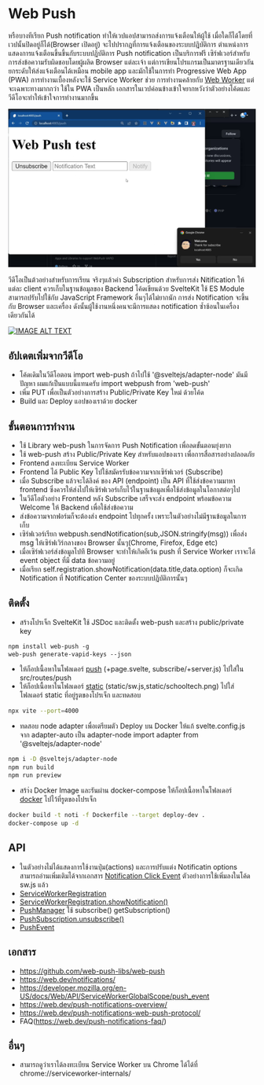 # Web Push

  หรือบางทีเรียก Push notification ทำให้เวปแอปสามารถส่งการแจ้งเตือนให้ผู้ใช้ เมื่อใดก็ได้โดยที่เวปนั้นปิดอยู่ก็ได้(Browser เปิดอยู่) 
  จะไปปรากฎที่การแจ้งเตือนของระบบปฎิบัติการ ตำแหน่งการแสดงการแจ้งเตือนขึ้นขึ้นกับระบบปฎิบัติการ 
  Push notification เป็นบริการฟรี เซิร์ฟเวอร์สำหรับการส่งข้อความรับผิดชอบโดยผู้ผลิด Browser แต่ละเจ้า 
  แต่การเขียนโปรแกรมเป็นมาตรฐานเดียวกัน ยกระดับให้ส่งแจ้งเตือนได้เหมือน mobile app และมักใช้ในการทำ 
  Progressive Web App (PWA) การทำงานเบื้องหลังจะใช้ Service Worker ช่วย การทำงานคล้ายกับ 
  [Web Worker](../web-worker/) แต่จะเฉพาะทางมากกว่า ใช้ใน PWA เป็นหลัก 
  เอกสารในเวปค่อนข้างเข้าใจยากหวังว่าตัวอย่างโค้ดและวีดีโอจะทำให้เข้าใจการทำงานมากขึ้น 

![Push Notification](web-push.png)

วีดีโอเป็นต้วอย่างสำหรับการเรียน จริงๆแล้วค่า Subscription สำหรับการส่ง Nitification ให้แต่ละ client ควรเก็บในฐานข้อมูลของ Backend โค้ดเขียนด้วย SvelteKit ใช้ ES Module สามารถปรับไปใช้กับ JavaScript Framework อื่นๆได้ไม่ยากนัก การส่ง Notification จะขึ้นกับ Browser และเครื่อง ดังนั้นผู้ใช้งานหนึ่งคนจะมีการแสดง notification ซ้ำซ้อนในเครื่องเดียวกันได้ 

[![IMAGE ALT TEXT](https://img.youtube.com/vi/y_FwlkxtrvA/0.jpg)](https://www.youtube.com/watch?v=y_FwlkxtrvA&list=PLWMbTFbTi55ODDrafKItIGpJZl8r3XpyT&index=15 "SvelteKit Full Stack Part-7- Web Push ")

## อัปเดตเพิ่มจากวีดีโอ
- โค้ดเดิมในวีดีโอตอน import web-push ถ้าไปใช้ '@sveltejs/adapter-node' มันมีปัญหา ผมแก้เป็นแบบนี้แทนครับ
import webpush from 'web-push'
- เพิ่ม PUT เพื่อเป็นตัวอย่างการสร้าง Public/Private Key ใหม่ ด้วยโค้ด
- Build และ Deploy แอปของเราด้วย docker

## ขั้นตอนการทำงาน
- ใช้ Library web-push ในการจัดการ Push Notification เพื่อลดขั้นตอนยุ่งยาก
- ใช้ web-push สร้าง Public/Private Key สำหรับแอปของเรา เพื่อการสื่อสารอย่างปลอดภัย
- Frontend ลงทะเบียน Service Worker 
- Frontend ได้ Public Key ไปใช้สมัครรับข้อความจากเซิร์ฟเวอร์ (Subscribe)
- เมื่อ Subscribe แล้วจะได้ลิงค์ ของ API (endpoint) เป็น API ที่ใช้ส่งข้อความมาหา frontend ซึ่งควรให้ส่งไปให้เซิร์ฟเวอร์เก็บไว้ในฐานข้อมูลเพื่อใช้ส่งข้อมูลในโอกาสต่อๆไป
- ในวีดีโอตัวอย่าง Frontend หลัง Subscribe เสร็จจะส่ง endpoint พร้อมข้อความ Welcome ให้ Backend เพื่อใช้ส่งข้อความ 
- ส่งข้อความจากฟอร์มก็จะต้องส่ง endpoint ไปทุกครั้ง เพราะในตัวอย่างไม่มีฐานข้อมูลในการเก็บ
- เซิร์ฟเวอร์เรียก webpush.sendNotification(sub,JSON.stringify(msg)) เพื่อส่ง msg ให้เซิร์ฟเวิร์กลางของ Browser นั้นๆ(Chrome, Firefox, Edge etc)
- เมื่อเซิร์ฟเวอร์ส่งข้อมูลไปทึ Browser จะทำให้เกิดอีเว้น push ที่ Service Worker เราจะได้ event object ที่มี data ข้อความอยู่
- เมื่อเรียก self.registration.showNotification(data.title,data.option) ก็จะเกิด Notification ที่ Notification Center ของระบบปฎิบัติการนั้นๆ 

## ติดตั้ง
- สร้างโปรเจ็ก SvelteKit ใช้ JSDoc และติดตั้ง web-push และสร้าง public/private key
```
npm install web-push -g
web-push generate-vapid-keys --json
```
- ให้ก็อปเนื้อหาในโฟลเดอร์ [push](./) (+page.svelte, subscribe/+server.js) ไปใส่ใน src/routes/push 
- ให้ก็อปเนื้อหาในโฟลเดอร์ [static](./static) (static/sw.js,static/schooltech.png) ไปใส่โฟลเดอร์ static ที่อยู่รูตของโปรเจ็ก และทดสอบ
``` sh
npx vite --port=4000
```
- ทดสอบ node adapter เพื่อเตรียมตัว Deploy บน Docker ให้แก้ svelte.config.js จาก adapter-auto เป็น adapter-node
import adapter from '@sveltejs/adapter-node'
``` sh
npm i -D @sveltejs/adapter-node
npm run build
npm run preview
```
- สร้า่ง Docker Image และรันผ่าน docker-compose ให้ก็อปเนื้อหาในโฟลเดอร์ [docker](./docker) ไปไว้ที่รูตของโปรเจ็ก
``` sh
docker build -t noti -f Dockerfile --target deploy-dev .
docker-compose up -d
```
## API
- ในตัวอย่างไม่ได้แสดงการใช้งานปุ่ม(actions) และการปรับแต่ง Notificatin options สามารถอ่านเพิ่มเติมได้จากเอกสาร [Notification Click Event](https://web.dev/push-notifications-notification-behaviour/) ตัวอย่างการใช้เพิ่มลงในโค้ด sw.js แล้ว
- [ServiceWorkerRegistration](https://developer.mozilla.org/en-US/docs/Web/API/ServiceWorkerRegistration)
- [ServiceWorkerRegistration.showNotification()](https://developer.mozilla.org/en-US/docs/Web/API/ServiceWorkerRegistration/showNotification)
- [PushManager](https://developer.mozilla.org/en-US/docs/Web/API/PushManager) ใช้ subscribe() getSubscription()
- [PushSubscription.unsubscribe()](https://developer.mozilla.org/en-US/docs/Web/API/PushSubscription/unsubscribe)
- [PushEvent](https://developer.mozilla.org/en-US/docs/Web/API/PushEvent)
## เอกสาร
- https://github.com/web-push-libs/web-push
- https://web.dev/notifications/
- https://developer.mozilla.org/en-US/docs/Web/API/ServiceWorkerGlobalScope/push_event
- https://web.dev/push-notifications-overview/
- https://web.dev/push-notifications-web-push-protocol/
- FAQ(https://web.dev/push-notifications-faq/)

## อื่นๆ
- สามารถดูว่าเราได้ลงทะเบียน Service Worker บน Chrome ได้ได้ที่  chrome://serviceworker-internals/
